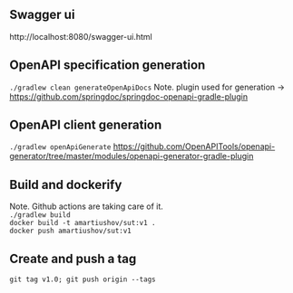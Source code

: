 ## Swagger ui
http://localhost:8080/swagger-ui.html

## OpenAPI specification generation
`./gradlew clean generateOpenApiDocs`
Note. plugin used for generation -> https://github.com/springdoc/springdoc-openapi-gradle-plugin

## OpenAPI client generation
`./gradlew openApiGenerate`
https://github.com/OpenAPITools/openapi-generator/tree/master/modules/openapi-generator-gradle-plugin

## Build and dockerify
Note. Github actions are taking care of it.  
`./gradlew build`  
`docker build -t amartiushov/sut:v1 .`  
`docker push amartiushov/sut:v1`

## Create and push a tag
`git tag v1.0; git push origin --tags`



